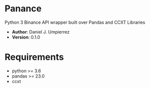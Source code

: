 # Panance
Python 3 Binance API wrapper built over Pandas and CCXT Libraries

* **Author**: Daniel J. Umpierrez
* **Version**: 0.1.0

# Requirements
 * python >= 3.6
 * pandas >= 23.0
 * ccxt

